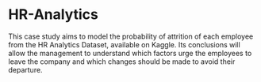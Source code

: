# HR-Analytics

This case study aims to model the probability of attrition of each employee from the HR Analytics Dataset, available on Kaggle. Its conclusions will allow the management to understand which factors urge the employees to leave the company and which changes should be made to avoid their departure.
